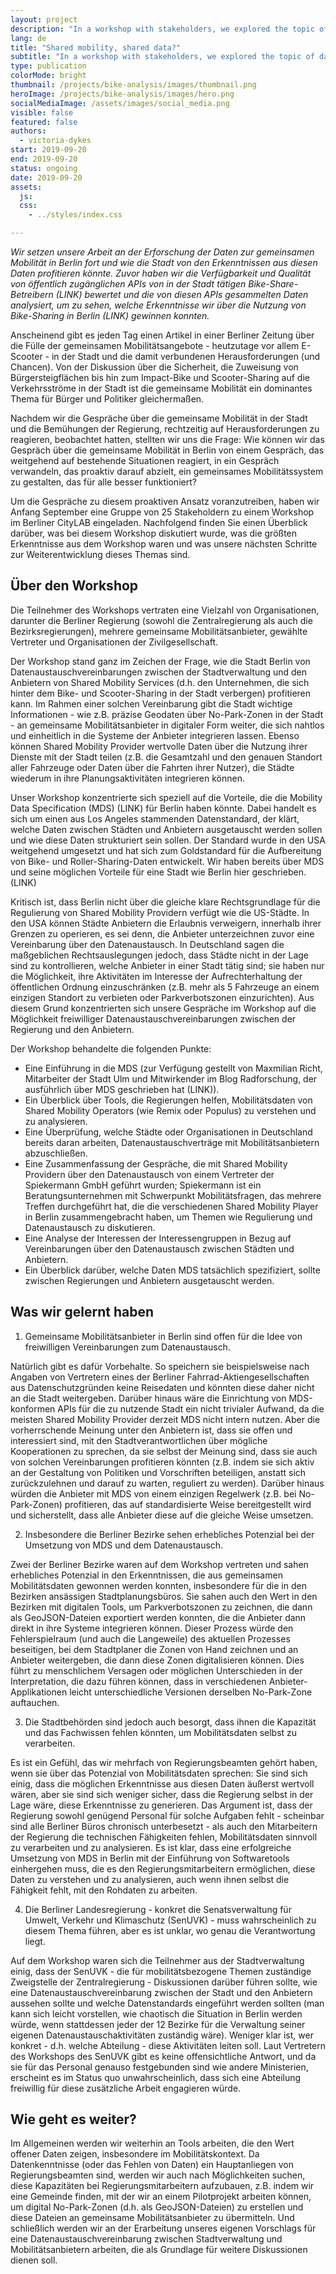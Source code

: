 ```yaml
---
layout: project
description: "In a workshop with stakeholders, we explored the topic of data-sharing agreements between shared mobility providers and the city."
lang: de
title: "Shared mobility, shared data?"
subtitle: "In a workshop with stakeholders, we explored the topic of data-sharing agreements between shared mobility providers and the city"
type: publication
colorMode: bright
thumbnail: /projects/bike-analysis/images/thumbnail.png
heroImage: /projects/bike-analysis/images/hero.png
socialMediaImage: /assets/images/social_media.png
visible: false
featured: false
authors:
  - victoria-dykes
start: 2019-09-20
end: 2019-09-20
status: ongoing
date: 2019-09-20
assets:
  js:
  css:
    - ../styles/index.css

---
```

*Wir setzen unsere Arbeit an der Erforschung der Daten zur gemeinsamen Mobilität in Berlin fort und wie die Stadt von den Erkenntnissen aus diesen Daten profitieren könnte. Zuvor haben wir die Verfügbarkeit und Qualität von öffentlich zugänglichen APIs von in der Stadt tätigen Bike-Share-Betreibern (LINK) bewertet und die von diesen APIs gesammelten Daten analysiert, um zu sehen, welche Erkenntnisse wir über die Nutzung von Bike-Sharing in Berlin (LINK) gewinnen konnten.* 

Anscheinend gibt es jeden Tag einen Artikel in einer Berliner Zeitung über die Fülle der gemeinsamen Mobilitätsangebote - heutzutage vor allem E-Scooter - in der Stadt und die damit verbundenen Herausforderungen (und Chancen). Von der Diskussion über die Sicherheit, die Zuweisung von Bürgersteigflächen bis hin zum Impact-Bike und Scooter-Sharing auf die Verkehrsströme in der Stadt ist die gemeinsame Mobilität ein dominantes Thema für Bürger und Politiker gleichermaßen. 

Nachdem wir die Gespräche über die gemeinsame Mobilität in der Stadt und die Bemühungen der Regierung, rechtzeitig auf Herausforderungen zu reagieren, beobachtet hatten, stellten wir uns die Frage: Wie können wir das Gespräch über die gemeinsame Mobilität in Berlin von einem Gespräch, das weitgehend auf bestehende Situationen reagiert, in ein Gespräch verwandeln, das proaktiv darauf abzielt, ein gemeinsames Mobilitätssystem zu gestalten, das für alle besser funktioniert? 

Um die Gespräche zu diesem proaktiven Ansatz voranzutreiben, haben wir Anfang September eine Gruppe von 25 Stakeholdern zu einem Workshop im Berliner CityLAB eingeladen. Nachfolgend finden Sie einen Überblick darüber, was bei diesem Workshop diskutiert wurde, was die größten Erkenntnisse aus dem Workshop waren und was unsere nächsten Schritte zur Weiterentwicklung dieses Themas sind. 

## Über den Workshop

Die Teilnehmer des Workshops vertraten eine Vielzahl von Organisationen, darunter die Berliner Regierung (sowohl die Zentralregierung als auch die Bezirksregierungen), mehrere gemeinsame Mobilitätsanbieter, gewählte Vertreter und Organisationen der Zivilgesellschaft.

Der Workshop stand ganz im Zeichen der Frage, wie die Stadt Berlin von Datenaustauschvereinbarungen zwischen der Stadtverwaltung und den Anbietern von Shared Mobility Services (d.h. den Unternehmen, die sich hinter dem Bike- und Scooter-Sharing in der Stadt verbergen) profitieren kann. Im Rahmen einer solchen Vereinbarung gibt die Stadt wichtige Informationen - wie z.B. präzise Geodaten über No-Park-Zonen in der Stadt - an gemeinsame Mobilitätsanbieter in digitaler Form weiter, die sich nahtlos und einheitlich in die Systeme der Anbieter integrieren lassen. Ebenso können Shared Mobility Provider wertvolle Daten über die Nutzung ihrer Dienste mit der Stadt teilen (z.B. die Gesamtzahl und den genauen Standort aller Fahrzeuge oder Daten über die Fahrten ihrer Nutzer), die Städte wiederum in ihre Planungsaktivitäten integrieren können. 

Unser Workshop konzentrierte sich speziell auf die Vorteile, die die Mobility Data Specification (MDS) (LINK) für Berlin haben könnte. Dabei handelt es sich um einen aus Los Angeles stammenden Datenstandard, der klärt, welche Daten zwischen Städten und Anbietern ausgetauscht werden sollen und wie diese Daten strukturiert sein sollen. Der Standard wurde in den USA weitgehend umgesetzt und hat sich zum Goldstandard für die Aufbereitung von Bike- und Roller-Sharing-Daten entwickelt. Wir haben bereits über MDS und seine möglichen Vorteile für eine Stadt wie Berlin hier geschrieben. (LINK) 

Kritisch ist, dass Berlin nicht über die gleiche klare Rechtsgrundlage für die Regulierung von Shared Mobility Providern verfügt wie die US-Städte. In den USA können Städte Anbietern die Erlaubnis verweigern, innerhalb ihrer Grenzen zu operieren, es sei denn, die Anbieter unterzeichnen zuvor eine Vereinbarung über den Datenaustausch. In Deutschland sagen die maßgeblichen Rechtsauslegungen jedoch, dass Städte nicht in der Lage sind zu kontrollieren, welche Anbieter in einer Stadt tätig sind; sie haben nur die Möglichkeit, ihre Aktivitäten im Interesse der Aufrechterhaltung der öffentlichen Ordnung einzuschränken (z.B. mehr als 5 Fahrzeuge an einem einzigen Standort zu verbieten oder Parkverbotszonen einzurichten). Aus diesem Grund konzentrierten sich unsere Gespräche im Workshop auf die Möglichkeit freiwilliger Datenaustauschvereinbarungen zwischen der Regierung und den Anbietern.

Der Workshop behandelte die folgenden Punkte:
* Eine Einführung in die MDS (zur Verfügung gestellt von Maxmilian Richt, Mitarbeiter der Stadt Ulm und Mitwirkender im Blog Radforschung, der ausführlich über MDS geschrieben hat (LINK)).
* Ein Überblick über Tools, die Regierungen helfen, Mobilitätsdaten von Shared Mobility Operators (wie Remix oder Populus) zu verstehen und zu analysieren.
* Eine Überprüfung, welche Städte oder Organisationen in Deutschland bereits daran arbeiten, Datenaustauschverträge mit Mobilitätsanbietern abzuschließen.  
* Eine Zusammenfassung der Gespräche, die mit Shared Mobility Providern über den Datenaustausch von einem Vertreter der Spiekermann GmbH geführt wurden; Spiekermann ist ein Beratungsunternehmen mit Schwerpunkt Mobilitätsfragen, das mehrere Treffen durchgeführt hat, die die verschiedenen Shared Mobility Player in Berlin zusammengebracht haben, um Themen wie Regulierung und Datenaustausch zu diskutieren.
* Eine Analyse der Interessen der Interessengruppen in Bezug auf Vereinbarungen über den Datenaustausch zwischen Städten und Anbietern.
* Ein Überblick darüber, welche Daten MDS tatsächlich spezifiziert, sollte zwischen Regierungen und Anbietern ausgetauscht werden.

## Was wir gelernt haben

1.	Gemeinsame Mobilitätsanbieter in Berlin sind offen für die Idee von freiwilligen Vereinbarungen zum Datenaustausch. 

Natürlich gibt es dafür Vorbehalte. So speichern sie beispielsweise nach Angaben von Vertretern eines der Berliner Fahrrad-Aktiengesellschaften aus Datenschutzgründen keine Reisedaten und könnten diese daher nicht an die Stadt weitergeben. Darüber hinaus wäre die Einrichtung von MDS-konformen APIs für die zu nutzende Stadt ein nicht trivialer Aufwand, da die meisten Shared Mobility Provider derzeit MDS nicht intern nutzen. Aber die vorherrschende Meinung unter den Anbietern ist, dass sie offen und interessiert sind, mit den Stadtverantwortlichen über mögliche Kooperationen zu sprechen, da sie selbst der Meinung sind, dass sie auch von solchen Vereinbarungen profitieren könnten (z.B. indem sie sich aktiv an der Gestaltung von Politiken und Vorschriften beteiligen, anstatt sich zurückzulehnen und darauf zu warten, reguliert zu werden). Darüber hinaus würden die Anbieter mit MDS von einem einzigen Regelwerk (z.B. bei No-Park-Zonen) profitieren, das auf standardisierte Weise bereitgestellt wird und sicherstellt, dass alle Anbieter diese auf die gleiche Weise umsetzen. 

2.	Insbesondere die Berliner Bezirke sehen erhebliches Potenzial bei der Umsetzung von MDS und dem Datenaustausch.

Zwei der Berliner Bezirke waren auf dem Workshop vertreten und sahen erhebliches Potenzial in den Erkenntnissen, die aus gemeinsamen Mobilitätsdaten gewonnen werden konnten, insbesondere für die in den Bezirken ansässigen Stadtplanungsbüros. Sie sahen auch den Wert in den Bezirken mit digitalen Tools, um Parkverbotszonen zu zeichnen, die dann als GeoJSON-Dateien exportiert werden konnten, die die Anbieter dann direkt in ihre Systeme integrieren können. Dieser Prozess würde den Fehlerspielraum (und auch die Langeweile) des aktuellen Prozesses beseitigen, bei dem Stadtplaner die Zonen von Hand zeichnen und an Anbieter weitergeben, die dann diese Zonen digitalisieren können. Dies führt zu menschlichem Versagen oder möglichen Unterschieden in der Interpretation, die dazu führen können, dass in verschiedenen Anbieter-Applikationen leicht unterschiedliche Versionen derselben No-Park-Zone auftauchen. 

3.	Die Stadtbehörden sind jedoch auch besorgt, dass ihnen die Kapazität und das Fachwissen fehlen könnten, um Mobilitätsdaten selbst zu verarbeiten. 

Es ist ein Gefühl, das wir mehrfach von Regierungsbeamten gehört haben, wenn sie über das Potenzial von Mobilitätsdaten sprechen: Sie sind sich einig, dass die möglichen Erkenntnisse aus diesen Daten äußerst wertvoll wären, aber sie sind sich weniger sicher, dass die Regierung selbst in der Lage wäre, diese Erkenntnisse zu generieren. Das Argument ist, dass der Regierung sowohl genügend Personal für solche Aufgaben fehlt - scheinbar sind alle Berliner Büros chronisch unterbesetzt - als auch den Mitarbeitern der Regierung die technischen Fähigkeiten fehlen, Mobilitätsdaten sinnvoll zu verarbeiten und zu analysieren. Es ist klar, dass eine erfolgreiche Umsetzung von MDS in Berlin mit der Einführung von Softwaretools einhergehen muss, die es den Regierungsmitarbeitern ermöglichen, diese Daten zu verstehen und zu analysieren, auch wenn ihnen selbst die Fähigkeit fehlt, mit den Rohdaten zu arbeiten. 

4.	Die Berliner Landesregierung - konkret die Senatsverwaltung für Umwelt, Verkehr und Klimaschutz (SenUVK) - muss wahrscheinlich zu diesem Thema führen, aber es ist unklar, wo genau die Verantwortung liegt.

Auf dem Workshop waren sich die Teilnehmer aus der Stadtverwaltung einig, dass der SenUVK - die für mobilitätsbezogene Themen zuständige Zweigstelle der Zentralregierung - Diskussionen darüber führen sollte, wie eine Datenaustauschvereinbarung zwischen der Stadt und den Anbietern aussehen sollte und welche Datenstandards eingeführt werden sollten (man kann sich leicht vorstellen, wie chaotisch die Situation in Berlin werden würde, wenn stattdessen jeder der 12 Bezirke für die Verwaltung seiner eigenen Datenaustauschaktivitäten zuständig wäre). Weniger klar ist, wer konkret - d.h. welche Abteilung - diese Aktivitäten leiten soll. Laut Vertretern des Workshops des SenUVK gibt es keine offensichtliche Antwort, und da sie für das Personal genauso festgebunden sind wie andere Ministerien, erscheint es im Status quo unwahrscheinlich, dass sich eine Abteilung freiwillig für diese zusätzliche Arbeit engagieren würde.  

## Wie geht es weiter?

Im Allgemeinen werden wir weiterhin an Tools arbeiten, die den Wert offener Daten zeigen, insbesondere im Mobilitätskontext. Da Datenkenntnisse (oder das Fehlen von Daten) ein Hauptanliegen von Regierungsbeamten sind, werden wir auch nach Möglichkeiten suchen, diese Kapazitäten bei Regierungsmitarbeitern aufzubauen, z.B. indem wir eine Gemeinde finden, mit der wir an einem Pilotprojekt arbeiten können, um digital No-Park-Zonen (d.h. als GeoJSON-Dateien) zu erstellen und diese Dateien an gemeinsame Mobilitätsanbieter zu übermitteln. Und schließlich werden wir an der Erarbeitung unseres eigenen Vorschlags für eine Datenaustauschvereinbarung zwischen Stadtverwaltung und Mobilitätsanbietern arbeiten, die als Grundlage für weitere Diskussionen dienen soll. 